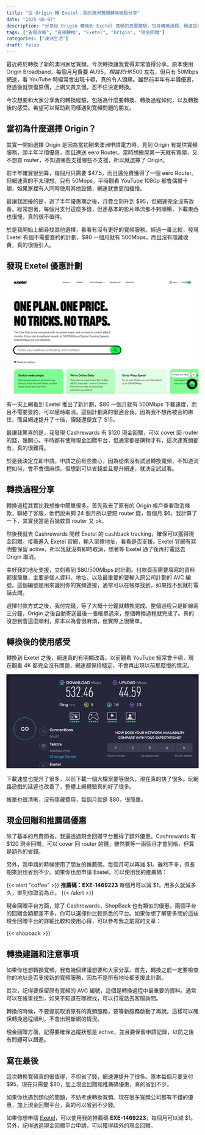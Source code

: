 ```yaml
---
title: "從 Origin 轉 Exetel：我的澳洲寬頻轉換經驗分享"
date: "2025-08-07"
description: "分享從 Origin 轉換到 Exetel 寬頻的真實體驗，包含轉換過程、網速提升感受，以及如何透過現金回贈和推薦碼節省更多費用。"
tags: ["省錢攻略", "寬頻轉換", "Exetel", "Origin", "現金回贈"]
categories: ["澳洲生活"]
draft: false
---
```


最近終於轉換了新的澳洲家居寬頻，今次轉換讓我覺得非常值得分享。原本使用 Origin Broadband，每個月月費要 AU$95，相當於 HK$500 左右，但只有 50Mbps 網速，看 YouTube 時經常會出現卡頓，真的令人頭痛。雖然前半年有半價優惠，但過後就恢復原價，上網又貴又慢，忍不住決定轉換。

今次想要和大家分享我的轉換經驗，包括為什麼要轉換、轉換過程如何，以及轉換後的感受。希望可以幫助到同樣遇到寬頻問題的朋友。

## 當初為什麼選擇 Origin？

其實一開始選擇 Origin 是因為當初剛來澳洲申請電力時，見到 Origin 有提供寬頻服務，頭半年半價優惠，而且還送 eero Router。當時想搬屋第一天就有寬頻，又不想買 router，不知道哪些支援哪些不支援，所以就選擇了 Origin。

前半年確實很划算，每個月只需要 $47.5，而且還免費獲得了一個 eero Router。但網速真的不太理想，只有 50Mbps，平時觀看 YouTube 1080p 都會偶爾卡頓，如果家裡有人同時使用其他設備，網速就會更加緩慢。

最讓我困擾的是，過了半年優惠期之後，月費立刻升到 $95，但網速完全沒有改善。經常想著，每個月支付這麼多錢，但連基本的影片串流都不夠順暢，下載東西也很慢，真的很不值得。

於是我開始上網尋找其他選擇，看看有沒有更好的寬頻服務。經過一番比較，發現 Exetel 有個不需要簽約的計劃，$80 一個月就有 500Mbps，而且沒有隱藏收費，真的很吸引人。

## 發現 Exetel 優惠計劃

![Exetel 優惠計劃](exetel.png "Exetel 官網")

有一天上網看到 Exetel 推出了新計劃，$80 一個月就有 500Mbps 下載速度，而且不需要簽約，可以隨時取消。這個計劃真的很適合我，因為我不想再被合約綁住，而且網速提升了十倍，價錢還便宜了 $15。

最讓我驚喜的是，我發現 Cashrewards 有 $120 現金回贈，可以 cover 回 router 的錢，幾開心。平時都有使用現金回贈平台，但通常都是購物才有，這次連寬頻都有，真的很難得。

於是我決定立即申請。申請之前有些擔心，因為從來沒有試過轉換寬頻，不知道流程如何，會不會很麻煩。但想到可以省錢並且提升網速，就決定試試看。

## 轉換過程分享

轉換過程其實比我想像中簡單很多。首先我去了原有的 Origin 帳戶查看取消條款，聯絡了客服，他們說未夠 24 個月所以要賠 router 錢，每個月 $6。我計算了一下，其實我當是百幾蚊買 router 又 ok。

然後我就去 Cashrewards 開啟 Exetel 的 cashback tracking，確保可以獲得現金回贈。接著進入 Exetel 官網，輸入家裡地址，看看是否支援。Exetel 官網有寫明要保留 active，所以我就沒有即時取消，想著等 Exetel 通了後再打電話去 Origin 取消。

幸好我的地址支援，立刻看到 $80/500Mbps 的計劃。付款頁面需要填寫的資料都很簡單，主要是個人資料、地址，以及最重要的要輸入原公司計劃的 AVC 編號。這個編號是用來識別你的寬頻連接，通常可以在帳單找到，如果找不到就打電話去問。

選擇付款方式之後，我付完錢，等了大概十分鐘就轉換完成。整個過程只是斷線兩三分鐘，Origin 之後自動寄送最後一張帳單過來，整個轉換過程就完成了。真的沒想到會這麼順利，原本以為會很麻煩，但實際上很簡單。

## 轉換後的使用感受

轉換到 Exetel 之後，網速真的有明顯改善。以前觀看 YouTube 經常會卡頓，現在觀看 4K 都完全沒有問題，網速都保持穩定，不會再出現以前那麼慢的情況。

![Speedtest 結果](speedtest-exetel-500mbps.jpg "Exetel 500Mbps 網速測試結果")

下載速度也提升了很多，以前下載一個大檔案要等很久，現在真的快了很多。玩網路遊戲的延遲也改善了，整體上網體驗真的好了很多。

帳單也很清晰，沒有隱藏費用，每個月就是 $80，很簡單。

## 現金回贈和推薦碼優惠

除了基本的月費節省，我還透過現金回贈平台獲得了額外優惠。Cashrewards 有 $120 現金回贈，可以 cover 回 router 的錢，雖然要等一兩個月才會到帳，但算是額外的省錢。

另外，我申請的時候使用了朋友的推薦碼，每個月可以再減 $1。雖然不多，但長期來說也省到不少。如果你也想申請 Exetel，可以使用我的推薦碼：

{{< alert "coffee" >}}
**推薦碼：EXE-1469223** 每個月可以減 $1，用多久就減多久，直到你取消為止。
{{< /alert >}}

現金回贈平台方面，除了 Cashrewards，ShopBack 也有類似的優惠。兩個平台的回贈金額都差不多，你可以選擇你比較熟悉的平台。如果你想了解更多關於這些現金回贈平台的詳細比較和使用心得，可以參考我之前寫的文章：

{{< shopback >}}

## 轉換建議和注意事項

如果你也想轉換寬頻，我有幾個建議想要和大家分享。首先，轉換之前一定要檢查你的地址是否支援新的寬頻服務，因為不是所有地址都支援此計劃。

其次，記得要保留原有寬頻的 AVC 編號，這個是轉換過程中最重要的資料。通常可以在帳單找到，如果不知道在哪裡找，可以打電話去客服詢問。

轉換的時候，不要提前取消原有的寬頻服務，要等新服務啟動了再說。這樣可以確保轉換過程順利，不會出現斷網的情況。

現金回贈方面，記得要確保追蹤狀態是 active，並且要保留申請記錄，以防之後有問題可以跟進。

## 寫在最後

這次轉換寬頻真的很值得，不但省了錢，網速還提升了很多。原本每個月要支付 $95，現在只需要 $80，加上現金回贈和推薦碼優惠，真的省到不少。

如果你也遇到類似的問題，不妨考慮轉換寬頻。現在很多寬頻公司都有不錯的優惠，加上現金回贈平台，真的可以省到不少錢。

如果你想申請 [Exetel](https://www.exetel.com.au/)，可以使用我的推薦碼 **EXE-1469223**，每個月可以減 $1。另外，記得透過現金回贈平台申請，可以獲得額外的現金回贈。